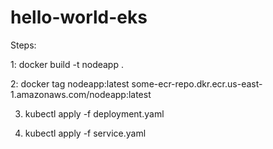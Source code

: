# hello-world-eks

Steps:

1: docker build -t nodeapp .

2: docker tag nodeapp:latest some-ecr-repo.dkr.ecr.us-east-1.amazonaws.com/nodeapp:latest

3. kubectl apply -f deployment.yaml

4. kubectl apply -f service.yaml


